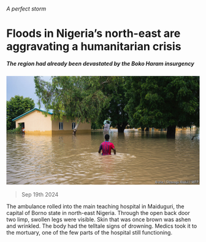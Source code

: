 ###### A perfect storm

# Floods in Nigeria’s north-east are aggravating a humanitarian crisis 

##### The region had already been devastated by the Boko Haram insurgency 

![image](images/20240921_MAP003.jpg) 

> Sep 19th 2024 

The ambulance rolled into the main teaching hospital in Maiduguri, the capital of Borno state in north-east Nigeria. Through the open back door two limp, swollen legs were visible. Skin that was once brown was ashen and wrinkled. The body had the telltale signs of drowning. Medics took it to the mortuary, one of the few parts of the hospital still functioning.

